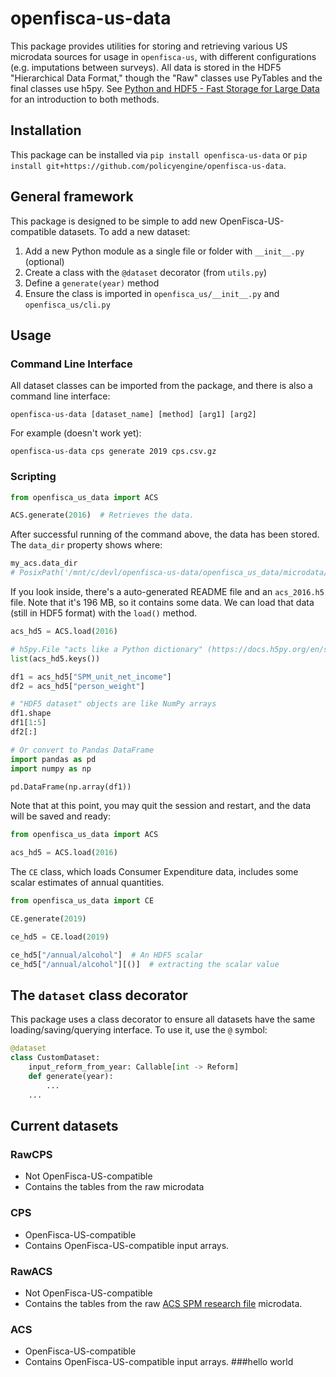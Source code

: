 # openfisca-us-data

This package provides utilities for storing and retrieving various US microdata sources for usage
in `openfisca-us`, with different configurations (e.g. imputations between surveys). All data is
stored in the HDF5 "Hierarchical Data Format," though the "Raw" classes use PyTables and the
final classes use h5py. See [Python and HDF5 - Fast Storage for Large Data](www.youtube.com/watch?v=hnhN2_TpY8g)
for an introduction to both methods.

## Installation

This package can be installed via `pip install openfisca-us-data` or `pip install git+https://github.com/policyengine/openfisca-us-data`.

## General framework

This package is designed to be simple to add new OpenFisca-US-compatible datasets. To add a new dataset:
1. Add a new Python module as a single file or folder with `__init__.py` (optional)
2. Create a class with the `@dataset` decorator (from `utils.py`)
3. Define a `generate(year)` method
4. Ensure the class is imported in `openfisca_us/__init__.py` and `openfisca_us/cli.py`

## Usage

### Command Line Interface

All dataset classes can be imported from the package, and there is also a command line interface:
```console
openfisca-us-data [dataset_name] [method] [arg1] [arg2]
```
For example (doesn't work yet):
```console
openfisca-us-data cps generate 2019 cps.csv.gz
```

### Scripting
```python
from openfisca_us_data import ACS

ACS.generate(2016)  # Retrieves the data.
```

After successful running of the command above, the data has been stored. The `data_dir` property
shows where:
```python
my_acs.data_dir
# PosixPath('/mnt/c/devl/openfisca-us-data/openfisca_us_data/microdata/openfisca_us')
```

If you look inside, there's a auto-generated README file and an `acs_2016.h5` file.
Note that it's 196 MB, so it contains some data. We can load that data (still in HDF5 format)
with the `load()` method.

```python
acs_hd5 = ACS.load(2016)

# h5py.File "acts like a Python dictionary" (https://docs.h5py.org/en/stable/quick.html)
list(acs_hd5.keys())

df1 = acs_hd5["SPM_unit_net_income"]
df2 = acs_hd5["person_weight"]

# "HDF5 dataset" objects are like NumPy arrays
df1.shape
df1[1:5]
df2[:]

# Or convert to Pandas DataFrame
import pandas as pd
import numpy as np

pd.DataFrame(np.array(df1))
```
Note that at this point, you may quit the session and restart, and the data will be saved and ready:

```python
from openfisca_us_data import ACS

acs_hd5 = ACS.load(2016)
```
The `CE` class, which loads Consumer Expenditure data, includes some scalar estimates
of annual quantities.

```python
from openfisca_us_data import CE

CE.generate(2019)

ce_hd5 = CE.load(2019)

ce_hd5["/annual/alcohol"]  # An HDF5 scalar
ce_hd5["/annual/alcohol"][()]  # extracting the scalar value
```

## The `dataset` class decorator

This package uses a class decorator to ensure all datasets have the same loading/saving/querying interface. To use it, use the `@` symbol:
```python
@dataset
class CustomDataset:
    input_reform_from_year: Callable[int -> Reform]
    def generate(year):
        ...
    ...
```

## Current datasets

### RawCPS
- Not OpenFisca-US-compatible
- Contains the tables from the raw microdata
### CPS
- OpenFisca-US-compatible
- Contains OpenFisca-US-compatible input arrays.
### RawACS
- Not OpenFisca-US-compatible
- Contains the tables from the raw [ACS SPM research file](https://www.census.gov/data/datasets/time-series/demo/supplemental-poverty-measure/acs-research-files.html) microdata.
### ACS
- OpenFisca-US-compatible
- Contains OpenFisca-US-compatible input arrays.
###hello world